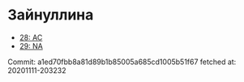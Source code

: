 # Зайнуллина
- [28: AC](28.md)
- [29: NA](29.md)

Commit: a1ed70fbb8a81d89b1b85005a685cd1005b51f67
 fetched at: 20201111-203232

